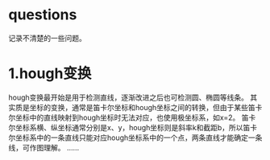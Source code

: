 # questions
  记录不清楚的一些问题。
#  1.hough变换
  hough变换最开始是用于检测直线，逐渐改进之后也可检测圆、椭圆等线条。
  其实质是坐标的变换，通常是笛卡尔坐标和hough坐标之间的转换，但由于某些笛卡尔坐标中的直线映射到hough坐标时无法对应，也使用极坐标系，如x=2。
  笛卡尔坐标系横、纵坐标通常分别是x、y，hough坐标则是斜率k和截距b，所以笛卡尔坐标系中的一条直线只能对应hough坐标系中的一个点，两条直线才能确定一条线，可作图理解。
  ……
